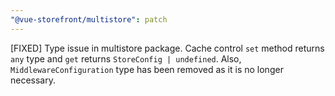 ```yaml
---
"@vue-storefront/multistore": patch
---
```


[FIXED] Type issue in multistore package. Cache control `set` method returns `any` type and `get` returns `StoreConfig | undefined`. Also, `MiddlewareConfiguration` type has been removed as it is no longer necessary.
